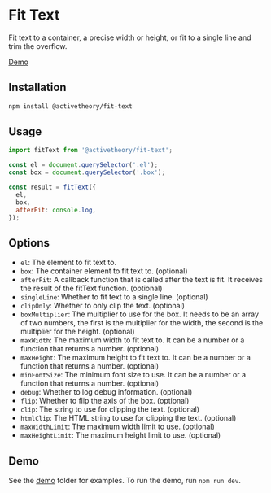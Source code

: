 # Fit Text

Fit text to a container, a precise width or height, or fit to a single line and trim the overflow.

[Demo](https://activetheory.github.io/fit-text/)

## Installation

```bash
npm install @activetheory/fit-text
```

## Usage

```js
import fitText from '@activetheory/fit-text';

const el = document.querySelector('.el');
const box = document.querySelector('.box');

const result = fitText({
  el,
  box,
  afterFit: console.log,
});
```

## Options

- `el`: The element to fit text to.
- `box`: The container element to fit text to. (optional)
- `afterFit`: A callback function that is called after the text is fit. It receives the result of the fitText function. (optional)
- `singleLine`: Whether to fit text to a single line. (optional)
- `clipOnly`: Whether to only clip the text. (optional)
- `boxMultiplier`: The multiplier to use for the box. It needs to be an array of two numbers, the first is the multiplier for the width, the second is the multiplier for the height. (optional)
- `maxWidth`: The maximum width to fit text to. It can be a number or a function that returns a number. (optional)
- `maxHeight`: The maximum height to fit text to. It can be a number or a function that returns a number. (optional)
- `minFontSize`: The minimum font size to use. It can be a number or a function that returns a number. (optional)
- `debug`: Whether to log debug information. (optional)
- `flip`: Whether to flip the axis of the box. (optional)
- `clip`: The string to use for clipping the text. (optional)
- `htmlClip`: The HTML string to use for clipping the text. (optional)
- `maxWidthLimit`: The maximum width limit to use. (optional)
- `maxHeightLimit`: The maximum height limit to use. (optional)

## Demo

See the [demo](./demo) folder for examples.
To run the demo, run `npm run dev`.
